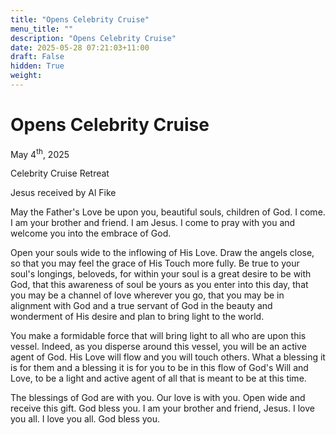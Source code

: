 ```yaml
---
title: "Opens Celebrity Cruise"
menu_title: ""
description: "Opens Celebrity Cruise"
date: 2025-05-28 07:21:03+11:00
draft: False
hidden: True
weight:
---
```

# Opens Celebrity Cruise

May 4<sup>th</sup>, 2025

Celebrity Cruise Retreat

Jesus received by Al Fike

May the Father's Love be upon you, beautiful souls, children of God. I come. I am your brother and friend. I am Jesus. I come to pray with you and welcome you into the embrace of God.

Open your souls wide to the inflowing of His Love. Draw the angels close, so that you may feel the grace of His Touch more fully. Be true to your soul's longings, beloveds, for within your soul is a great desire to be with God, that this awareness of soul be yours as you enter into this day, that you may be a channel of love wherever you go, that you may be in alignment with God and a true servant of God in the beauty and wonderment of His desire and plan to bring light to the world.

You make a formidable force that will bring light to all who are upon this vessel. Indeed, as you disperse around this vessel, you will be an active agent of God. His Love will flow and you will touch others. What a blessing it is for them and a blessing it is for you to be in this flow of God's Will and Love, to be a light and active agent of all that is meant to be at this time.

The blessings of God are with you. Our love is with you. Open wide and receive this gift. God bless you. I am your brother and friend, Jesus. I love you all. I love you all. God bless you.
